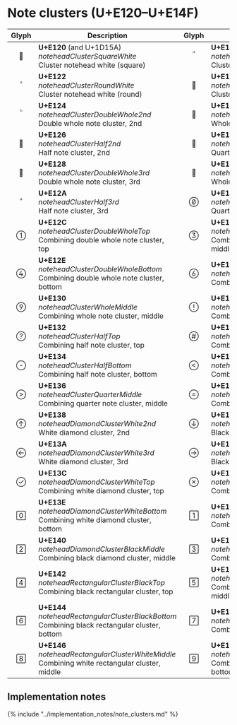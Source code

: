 Note clusters (U+E120–U+E14F)
=============================

| **Glyph** | **Description** | **Glyph** | **Description**
| :-------: | --------------- | :-------: | ---------------
|<span class="bravura_large">&#xe120;</span> | **U+E120** (and U+1D15A)<br/>*noteheadClusterSquareWhite*<br/>Cluster notehead white (square) | <span class="bravura_large">&#xe121;</span> | **U+E121** (and U+1D15B)<br/>*noteheadClusterSquareBlack*<br/>Cluster notehead black (square)
|<span class="bravura_large">&#xe122;</span> | **U+E122**<br/>*noteheadClusterRoundWhite*<br/>Cluster notehead white (round) | <span class="bravura_large">&#xe123;</span> | **U+E123**<br/>*noteheadClusterRoundBlack*<br/>Cluster notehead black (round)
|<span class="bravura_large">&#xe124;</span> | **U+E124**<br/>*noteheadClusterDoubleWhole2nd*<br/>Double whole note cluster, 2nd | <span class="bravura_large">&#xe125;</span> | **U+E125**<br/>*noteheadClusterWhole2nd*<br/>Whole note cluster, 2nd
|<span class="bravura_large">&#xe126;</span> | **U+E126**<br/>*noteheadClusterHalf2nd*<br/>Half note cluster, 2nd | <span class="bravura_large">&#xe127;</span> | **U+E127**<br/>*noteheadClusterQuarter2nd*<br/>Quarter note cluster, 2nd
|<span class="bravura_large">&#xe128;</span> | **U+E128**<br/>*noteheadClusterDoubleWhole3rd*<br/>Double whole note cluster, 3rd | <span class="bravura_large">&#xe129;</span> | **U+E129**<br/>*noteheadClusterWhole3rd*<br/>Whole note cluster, 3rd
|<span class="bravura_large">&#xe12a;</span> | **U+E12A**<br/>*noteheadClusterHalf3rd*<br/>Half note cluster, 3rd | <span class="bravura_large">&#xe12b;</span> | **U+E12B**<br/>*noteheadClusterQuarter3rd*<br/>Quarter note cluster, 3rd
|<span class="bravura_large">&#xe12c;</span> | **U+E12C**<br/>*noteheadClusterDoubleWholeTop*<br/>Combining double whole note cluster, top | <span class="bravura_large">&#xe12d;</span> | **U+E12D**<br/>*noteheadClusterDoubleWholeMiddle*<br/>Combining double whole note cluster, middle
|<span class="bravura_large">&#xe12e;</span> | **U+E12E**<br/>*noteheadClusterDoubleWholeBottom*<br/>Combining double whole note cluster, bottom | <span class="bravura_large">&#xe12f;</span> | **U+E12F**<br/>*noteheadClusterWholeTop*<br/>Combining whole note cluster, top
|<span class="bravura_large">&#xe130;</span> | **U+E130**<br/>*noteheadClusterWholeMiddle*<br/>Combining whole note cluster, middle | <span class="bravura_large">&#xe131;</span> | **U+E131**<br/>*noteheadClusterWholeBottom*<br/>Combining whole note cluster, bottom
|<span class="bravura_large">&#xe132;</span> | **U+E132**<br/>*noteheadClusterHalfTop*<br/>Combining half note cluster, top | <span class="bravura_large">&#xe133;</span> | **U+E133**<br/>*noteheadClusterHalfMiddle*<br/>Combining half note cluster, middle
|<span class="bravura_large">&#xe134;</span> | **U+E134**<br/>*noteheadClusterHalfBottom*<br/>Combining half note cluster, bottom | <span class="bravura_large">&#xe135;</span> | **U+E135**<br/>*noteheadClusterQuarterTop*<br/>Combining quarter note cluster, top
|<span class="bravura_large">&#xe136;</span> | **U+E136**<br/>*noteheadClusterQuarterMiddle*<br/>Combining quarter note cluster, middle | <span class="bravura_large">&#xe137;</span> | **U+E137**<br/>*noteheadClusterQuarterBottom*<br/>Combining quarter note cluster, bottom
|<span class="bravura_large">&#xe138;</span> | **U+E138**<br/>*noteheadDiamondClusterWhite2nd*<br/>White diamond cluster, 2nd | <span class="bravura_large">&#xe139;</span> | **U+E139**<br/>*noteheadDiamondClusterBlack2nd*<br/>Black diamond cluster, 2nd
|<span class="bravura_large">&#xe13a;</span> | **U+E13A**<br/>*noteheadDiamondClusterWhite3rd*<br/>White diamond cluster, 3rd | <span class="bravura_large">&#xe13b;</span> | **U+E13B**<br/>*noteheadDiamondClusterBlack3rd*<br/>Black diamond cluster, 3rd
|<span class="bravura_large">&#xe13c;</span> | **U+E13C**<br/>*noteheadDiamondClusterWhiteTop*<br/>Combining white diamond cluster, top | <span class="bravura_large">&#xe13d;</span> | **U+E13D**<br/>*noteheadDiamondClusterWhiteMiddle*<br/>Combining white diamond cluster, middle
|<span class="bravura_large">&#xe13e;</span> | **U+E13E**<br/>*noteheadDiamondClusterWhiteBottom*<br/>Combining white diamond cluster, bottom | <span class="bravura_large">&#xe13f;</span> | **U+E13F**<br/>*noteheadDiamondClusterBlackTop*<br/>Combining black diamond cluster, top
|<span class="bravura_large">&#xe140;</span> | **U+E140**<br/>*noteheadDiamondClusterBlackMiddle*<br/>Combining black diamond cluster, middle | <span class="bravura_large">&#xe141;</span> | **U+E141**<br/>*noteheadDiamondClusterBlackBottom*<br/>Combining black diamond cluster, bottom
|<span class="bravura_large">&#xe142;</span> | **U+E142**<br/>*noteheadRectangularClusterBlackTop*<br/>Combining black rectangular cluster, top | <span class="bravura_large">&#xe143;</span> | **U+E143**<br/>*noteheadRectangularClusterBlackMiddle*<br/>Combining black rectangular cluster, middle
|<span class="bravura_large">&#xe144;</span> | **U+E144**<br/>*noteheadRectangularClusterBlackBottom*<br/>Combining black rectangular cluster, bottom | <span class="bravura_large">&#xe145;</span> | **U+E145**<br/>*noteheadRectangularClusterWhiteTop*<br/>Combining white rectangular cluster, top
|<span class="bravura_large">&#xe146;</span> | **U+E146**<br/>*noteheadRectangularClusterWhiteMiddle*<br/>Combining white rectangular cluster, middle | <span class="bravura_large">&#xe147;</span> | **U+E147**<br/>*noteheadRectangularClusterWhiteBottom*<br/>Combining white rectangular cluster, bottom

Implementation notes
---------------------

{% include "../implementation_notes/note_clusters.md" %}
